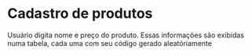 # Cadastro de produtos
 Usuário digita nome e preço do produto. Essas informações são exibidas numa tabela, cada uma com seu código gerado aleatóriamente

